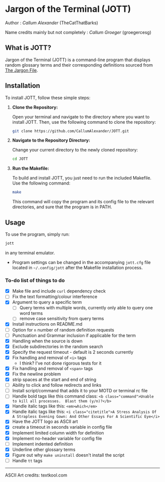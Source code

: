 # Jargon of the Terminal (JOTT)

Author : _Callum Alexander_ (TheCatThatBarks)

Name credits mainly but not completely : _Callum Groeger_ (groegercesg)

## What is JOTT?

Jargon of the Terminal (JOTT) is a command-line program that displays random glossary terms and their corresponding definitions sourced from [The Jargon File](http://www.catb.org/jargon/html/online-preface.html).

## Installation

To install JOTT, follow these simple steps:

1. **Clone the Repository:**

   Open your terminal and navigate to the directory where you want to install JOTT. Then, use the following command to clone the repository:

   ```bash
   git clone https://github.com/CallumAlexander/JOTT.git
   ```

2. **Navigate to the Repository Directory:**

   Change your current directory to the newly cloned repository:

   ```bash
   cd JOTT
   ```

3. **Run the Makefile:**

   To build and install JOTT, you just need to run the included Makefile. Use the following command:

   ```bash
   make
   ```

   This command will copy the program and its config file to the relevant directories, and sure that the program is in PATH.

## Usage

   To use the program, simply run:

   ```bash
   jott
   ```
   
   in any terminal emulator.

   - Program settings can be changed in the accompanying `jott.cfg` file located in `~/.config/jott` after the Makefile installation process.


### To-do list of things to do
- [x] Make file and include `curl` dependency check 
- [ ] Fix the text formatting/colour interference
- [x] Argument to query a specific term
  - [ ] Query terms with multiple words, currently only able to query one word terms
  - [ ] remove case sensitivity from query terms
- [x] Install instructions on README.md
- [ ] Option for `n` number of random definition requests
- [ ] Punctuation and Grammar inclusion if applicable for the term
- [x] Handling when the source is down
- [x] Exclude subdirectories in the random search
- [x] Specify the request timeout - default is 2 seconds currently
- [x] Fix handling and removal of `<i>` tags
   - I think? I've not done rigorous tests for it
- [x] Fix handling and removal of `<span>` tags
- [x] Fix the newline problem
- [x] strip spaces at the start and end of string
- [ ] Ability to click and follow redirects and links
- [ ] Install script/command that adds it to your MOTD or terminal rc file
- [ ] Handle bold tags like this command class: `<b class="command">Unable to kill all processes.  Blast them (y/n)?</b>`
- [x] Handle italic tags like this: `<em>which</em>`
- [x] Handle italic tags like this: `<i class="citetitle">A Stress Analysis Of A Strapless Evening
   Gown: And Other Essays For A Scientific Eye</i>`
- [x] Have the JOTT logo as ASCII art
- [x] create a timeout in seconds variable in config file
- [x] Implement limited column width for definition
- [x] Implement no-header variable for config file
- [ ] Implement indented definition
- [x] Underline other glossary terms
- [x] Figure out why `make uninstall` doesn't install the script
- [ ] Handle `tt` tags

---
ASCII Art credits: textkool.com

